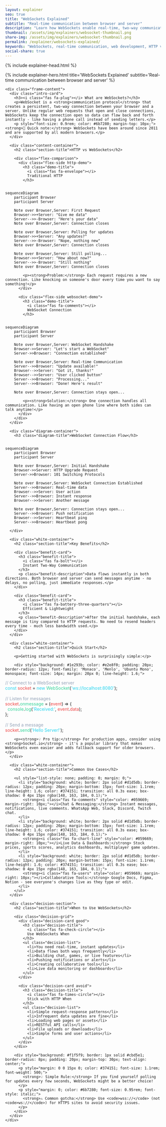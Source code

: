 ```yaml
---
layout: explainer
seo: true
title: "WebSockets Explained"
subtitle: "Real-time communication between browser and server"
description: "Learn how WebSockets enable real-time, two-way communication between browsers and servers. Understand when to use WebSockets vs traditional HTTP through simple examples and visual diagrams."
thumbnail: /assets/img/explainers/websocket-thumbnail.png
share-img: /assets/img/explainers/websocket-thumbnail.png  
permalink: /explainer/websockets-explained/
keywords: "WebSockets, real-time communication, web development, HTTP vs WebSockets, socket programming, bidirectional communication"
social-share: true
---
```


{% include explainer-head.html %}

<style>

/* WebSocket Connection Demo */
.http-demo {
  background: linear-gradient(135deg, #fef8f8 0%, #fdf2f2 100%);
  border-color: #e5b4b4;
}

.websocket-demo {
  background: linear-gradient(135deg, #f6fdf9 0%, #f0fdf4 100%);
  border-color: #bbf7d0;
}

.http-demo .demo-title {
  color: #b91c1c;
}

.websocket-demo .demo-title {
  color: #059669;
}


/* Benefits Cards */
.benefit-card {
  background: linear-gradient(135deg, #f0f9ff 0%, #e0f2fe 100%);
  border: 2px solid #0ea5e9;
  border-radius: 12px;
  padding: 25px;
  margin-bottom: 20px;
  transition: all 0.3s ease;
  box-shadow: 0 4px 15px rgba(14, 165, 233, 0.1);
}

.benefit-card:hover {
  transform: translateY(-3px);
  box-shadow: 0 8px 25px rgba(14, 165, 233, 0.2);
}

.benefit-title {
  color: #0c4a6e;
  font-size: 1.3rem;
  font-weight: 700;
  margin: 0 0 15px 0;
  display: flex;
  align-items: center;
  gap: 10px;
}

.benefit-description {
  color: #374151;
  margin-bottom: 10px;
  line-height: 1.6;
}


/* When to Use Section */
.decision-section {
  margin: 50px 0;
  padding: 40px;
  background: #f8fafc;
  border-radius: 16px;
  border: 2px solid #e2e8f0;
}

.decision-grid {
  display: grid;
  grid-template-columns: 1fr 1fr;
  gap: 30px;
  margin: 30px 0;
}

.decision-card {
  padding: 25px;
  border-radius: 12px;
  border: 3px solid;
  background: white;
}

.decision-card.good {
  border-color: #059669;
  background: linear-gradient(135deg, #f0fdf4 0%, #ecfdf5 100%);
}

.decision-card.avoid {
  border-color: #b91c1c;
  background: linear-gradient(135deg, #fef2f2 0%, #fef2f2 100%);
}

.decision-title {
  font-size: 1.4rem;
  font-weight: 700;
  margin: 0 0 20px 0;
  display: flex;
  align-items: center;
  gap: 10px;
}

.decision-card.good .decision-title {
  color: #059669;
}

.decision-card.avoid .decision-title {
  color: #b91c1c;
}

.decision-list {
  margin: 0;
  padding-left: 0;
  list-style: none;
}

.decision-list li {
  margin-bottom: 10px;
  padding-left: 25px;
  position: relative;
  line-height: 1.6;
  color: #374151;
}

.decision-card.good .decision-list li::before {
  content: "✓";
  position: absolute;
  left: 0;
  color: #059669;
  font-weight: bold;
}

.decision-card.avoid .decision-list li::before {
  content: "✗";
  position: absolute;
  left: 0;
  color: #b91c1c;
  font-weight: bold;
}

/* Diagram Container */
.diagram-container {
  margin: 40px 0;
  padding: 30px;
  background: #f8fafc;
  border-radius: 16px;
  border: 2px solid #e2e8f0;
  text-align: center;
}

.diagram-title {
  font-size: 1.6rem;
  font-weight: 700;
  color: #374151;
  margin-bottom: 25px;
}

/* Mobile Responsiveness */
@media (max-width: 768px) {
  body {
    padding: 10px !important;
  }
  
  .explainer-frame {
    margin: 0;
    border-radius: 12px;
  }
  
  .hero-title {
    font-size: 2.2rem;
  }
  
  .hero-subtitle {
    font-size: 1rem;
  }
  
  .hero-header {
    padding: 30px 20px;
  }
  
  .frame-content {
    padding: 20px 15px;
  }
  
  
  .decision-grid {
    grid-template-columns: 1fr;
    gap: 20px;
  }
  
  
  .benefit-card {
    padding: 20px 15px;
  }
  
  .white-container div[style*="background: #1e293b"] {
    font-size: 12px !important;
    padding: 15px !important;
    overflow-x: auto;
  }
  
  .branding {
    position: static;
    display: inline-block;
    margin-bottom: 15px;
    font-size: 14px;
    padding: 8px 16px;
  }
  
  .section-title {
    font-size: 1.6rem;
  }
  
  .diagram-container,
  .decision-section {
    margin: 30px 0;
    padding: 25px 15px;
  }
}

@media (max-width: 480px) {
  .hero-header {
    padding: 25px 15px;
  }
  
  .hero-title {
    font-size: 1.8rem;
    line-height: 1.2;
  }
  
  .hero-subtitle {
    font-size: 0.9rem;
  }
  
  .frame-content {
    padding: 15px 10px;
  }
  
  .intro-card {
    padding: 15px;
    margin-bottom: 25px;
  }
  
  .benefit-card {
    padding: 18px 15px;
  }
  
  
  .decision-card {
    padding: 20px 15px;
  }
  
  .white-container div[style*="background: #1e293b"] {
    font-size: 11px !important;
    padding: 12px !important;
  }
  
  
  .section-title {
    font-size: 1.4rem;
    margin-bottom: 25px;
  }
}
</style>

<div class="explainer">
  <div class="explainer-frame">
    {% include explainer-hero.html title='WebSockets Explained' subtitle='Real-time communication between browser and server' %}
    
    <div class="frame-content">
      <div class="intro-card">
        <h3><i class="fas fa-plug"></i> What are WebSockets?</h3>
        <p>WebSocket is a <strong>communication protocol</strong> that creates a persistent, two-way connection between your browser and a server. Unlike regular web requests that open and close connections, WebSockets keep the connection open so data can flow back and forth instantly - like having a phone call instead of sending letters.</p>
        <p style="font-size: 0.9rem; color: #6b7280; margin-top: 10px;"><strong>📅 Quick note:</strong> WebSockets have been around since 2011 and are supported by all modern browsers.</p>
      </div>

      <div class="content-container">
        <h2 class="section-title">HTTP vs WebSockets</h2>
        
        <div class="flex-comparison">
          <div class="flex-side http-demo">
            <h3 class="demo-title">
              <i class="fas fa-envelope"></i>
              Traditional HTTP
            </h3>
            
<pre><code class="language-mermaid">
sequenceDiagram
    participant Browser
    participant Server
    
    Note over Browser,Server: First Request
    Browser->>+Server: "Give me data"
    Server-->>-Browser: "Here's your data"
    Note over Browser,Server: Connection closes
    
    Note over Browser,Server: Polling for updates
    Browser->>+Server: "Any updates?"
    Server-->>-Browser: "Nope, nothing new"
    Note over Browser,Server: Connection closes
    
    Note over Browser,Server: Still polling...
    Browser->>+Server: "How about now?"
    Server-->>-Browser: "Still nothing"
    Note over Browser,Server: Connection closes
</code></pre>
            
            <p><strong>Problem:</strong> Each request requires a new connection. Like knocking on someone's door every time you want to say something!</p>
          </div>
          
          <div class="flex-side websocket-demo">
            <h3 class="demo-title">
              <i class="fas fa-comments"></i>
              WebSocket Connection
            </h3>
            
<pre><code class="language-mermaid">
sequenceDiagram
    participant Browser
    participant Server
    
    Note over Browser,Server: WebSocket Handshake
    Browser->>Server: "Let's start a WebSocket"
    Server->>Browser: "Connection established"
    
    Note over Browser,Server: Real-time Communication
    Server-->>Browser: "Update available!"
    Browser-->>Server: "Got it, thanks!"
    Browser-->>Server: "User clicked button"
    Server-->>Browser: "Processing..."
    Server-->>Browser: "Done! Here's result"
    
    Note over Browser,Server: Connection stays open...
</code></pre>
            
            <p><strong>Solution:</strong> One connection handles all communication. Like having an open phone line where both sides can talk anytime!</p>
          </div>
        </div>
      </div>

      <div class="diagram-container">
        <h3 class="diagram-title">WebSocket Connection Flow</h3>
        
<pre><code class="language-mermaid">
sequenceDiagram
    participant Browser
    participant Server
    
    Note over Browser,Server: Initial Handshake
    Browser->>Server: HTTP Upgrade Request
    Server->>Browser: 101 Switching Protocols
    
    Note over Browser,Server: WebSocket Connection Established
    Server-->>Browser: Real-time data
    Browser-->>Server: User action
    Server-->>Browser: Instant response
    Browser-->>Server: Another message
    
    Note over Browser,Server: Connection stays open...
    Server-->>Browser: Push notification
    Browser-->>Server: Heartbeat ping
    Server-->>Browser: Heartbeat pong
</code></pre>
        
      </div>

      <div class="white-container">
        <h2 class="section-title">Key Benefits</h2>
        
        <div class="benefit-card">
          <h3 class="benefit-title">
            <i class="fas fa-bolt"></i>
            Instant Two-Way Communication
          </h3>
          <p class="benefit-description">Data flows instantly in both directions. Both browser and server can send messages anytime - no delays, no polling, just immediate responses.</p>
        </div>
        
        <div class="benefit-card">
          <h3 class="benefit-title">
            <i class="fas fa-battery-three-quarters"></i>
            Efficient & Lightweight
          </h3>
          <p class="benefit-description">After the initial handshake, each message is tiny compared to HTTP requests. No need to resend headers every time - much less bandwidth used.</p>
        </div>
      </div>

      <div class="white-container">
        <h2 class="section-title">Quick Start</h2>
        
        <p>Getting started with WebSockets is surprisingly simple:</p>
        
        <div style="background: #1e293b; color: #e2e8f0; padding: 20px; border-radius: 12px; font-family: 'Monaco', 'Menlo', 'Ubuntu Mono', monospace; font-size: 14px; margin: 20px 0; line-height: 1.6;">
<span style="color: #94a3b8;">// Connect to a WebSocket server</span><br>
<span style="color: #22d3ee;">const</span> <span style="color: #ef4444;">socket</span> = <span style="color: #22d3ee;">new</span> <span style="color: #34d399;">WebSocket</span>(<span style="color: #22d3ee;">'ws://localhost:8080'</span>);<br>
<br>
<span style="color: #94a3b8;">// Listen for messages</span><br>
<span style="color: #ef4444;">socket</span>.<span style="color: #34d399;">onmessage</span> = (<span style="color: #ef4444;">event</span>) => {<br>
&nbsp;&nbsp;<span style="color: #34d399;">console</span>.<span style="color: #34d399;">log</span>(<span style="color: #22d3ee;">'Received:'</span>, <span style="color: #ef4444;">event</span>.<span style="color: #ef4444;">data</span>);<br>
};<br>
<br>
<span style="color: #94a3b8;">// Send a message</span><br>
<span style="color: #ef4444;">socket</span>.<span style="color: #34d399;">send</span>(<span style="color: #22d3ee;">'Hello Server!'</span>);
        </div>
        
        <p><strong>💡 Pro tip:</strong> For production apps, consider using <strong>Socket.io</strong> - it's a popular library that makes WebSockets even easier and adds fallback support for older browsers.</p>
      </div>

      <div class="white-container">
        <h2 class="section-title">Common Use Cases</h2>
        
        <ul style="list-style: none; padding: 0; margin: 0;">
          <li style="background: white; border: 2px solid #d1d5db; border-radius: 12px; padding: 20px; margin-bottom: 15px; font-size: 1.1rem; line-height: 1.6; color: #374151; transition: all 0.3s ease; box-shadow: 0 4px 15px rgba(148, 163, 184, 0.1);">
            <strong><i class="fas fa-comments" style="color: #059669; margin-right: 10px;"></i>Chat & Messaging:</strong> Instant messages, notifications, live comments. WhatsApp Web, Slack, Discord, Twitch chat.
          </li>
          <li style="background: white; border: 2px solid #d1d5db; border-radius: 12px; padding: 20px; margin-bottom: 15px; font-size: 1.1rem; line-height: 1.6; color: #374151; transition: all 0.3s ease; box-shadow: 0 4px 15px rgba(148, 163, 184, 0.1);">
            <strong><i class="fas fa-chart-line" style="color: #059669; margin-right: 10px;"></i>Live Data & Dashboards:</strong> Stock prices, sports scores, analytics dashboards, multiplayer game updates.
          </li>
          <li style="background: white; border: 2px solid #d1d5db; border-radius: 12px; padding: 20px; margin-bottom: 15px; font-size: 1.1rem; line-height: 1.6; color: #374151; transition: all 0.3s ease; box-shadow: 0 4px 15px rgba(148, 163, 184, 0.1);">
            <strong><i class="fas fa-users" style="color: #059669; margin-right: 10px;"></i>Collaborative Tools:</strong> Google Docs, Figma, Notion - see everyone's changes live as they type or edit.
          </li>
        </ul>
      </div>

      <div class="decision-section">
        <h2 class="section-title">When to Use WebSockets</h2>
        
        <div class="decision-grid">
          <div class="decision-card good">
            <h3 class="decision-title">
              <i class="fas fa-check-circle"></i>
              Use WebSockets When
            </h3>
            <ul class="decision-list">
              <li>You need real-time, instant updates</li>
              <li>Data flows both ways frequently</li>
              <li>Building chat, games, or live features</li>
              <li>Pushing notifications or alerts</li>
              <li>Creating collaborative tools</li>
              <li>Live data monitoring or dashboards</li>
            </ul>
          </div>
          
          <div class="decision-card avoid">
            <h3 class="decision-title">
              <i class="fas fa-times-circle"></i>
              Stick with HTTP When
            </h3>
            <ul class="decision-list">
              <li>Simple request-response patterns</li>
              <li>Infrequent data updates are fine</li>
              <li>Loading web pages or assets</li>
              <li>RESTful API calls</li>
              <li>File uploads or downloads</li>
              <li>Simple forms and user actions</li>
            </ul>
          </div>
        </div>
        
        <div style="background: #f1f5f9; border: 1px solid #cbd5e1; border-radius: 8px; padding: 20px; margin-top: 30px; text-align: center;">
          <p style="margin: 0 0 15px 0; color: #374151; font-size: 1.1rem; font-weight: 500;">
            <strong>💡 Simple Rule:</strong> If you find yourself polling for updates every few seconds, WebSockets might be a better choice!
          </p>
          <p style="margin: 0; color: #6b7280; font-size: 0.95rem; font-style: italic;">
            <strong>⚠️ Common gotcha:</strong> Use <code>wss://</code> (not <code>ws://</code>) for HTTPS sites to avoid security issues.
          </p>
        </div>
      </div>
    </div>
  </div>
</div>
